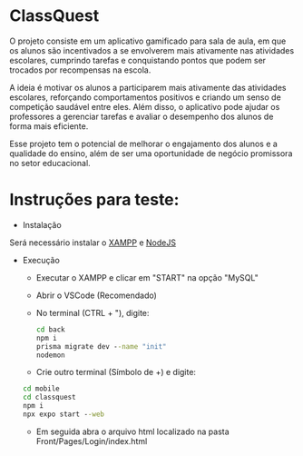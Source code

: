 # ClassQuest 

 O projeto consiste em um aplicativo gamificado para sala de aula, em que os alunos são incentivados a se envolverem mais ativamente nas atividades escolares, cumprindo tarefas e conquistando pontos que podem ser trocados por recompensas na escola.

 A ideia é motivar os alunos a participarem mais ativamente das atividades escolares, reforçando comportamentos positivos e criando um senso de competição saudável entre eles. Além disso, o aplicativo pode ajudar os professores a gerenciar tarefas e avaliar o desempenho dos alunos de forma mais eficiente.

 Esse projeto tem o potencial de melhorar o engajamento dos alunos e a qualidade do ensino, além de ser uma oportunidade de negócio promissora no setor educacional.

# Instruções para teste: 

 
- Instalação

Será necessário instalar o [XAMPP](https://www.apachefriends.org/pt_br/index.html) e [NodeJS](https://nodejs.org/en)

- Execução
   - Executar o XAMPP e clicar em "START" na opção "MySQL"
   - Abrir o VSCode (Recomendado)
   - No terminal (CTRL + "), digite:
     
     ```cmd
     cd back
     npm i
     prisma migrate dev --name "init"
     nodemon
     ```
    - Crie outro terminal (Símbolo de +) e digite:
      
     ```cmd
     cd mobile
     cd classquest
     npm i
     npx expo start --web
     ```
     - Em seguida abra o arquivo html localizado na pasta Front/Pages/Login/index.html

     
